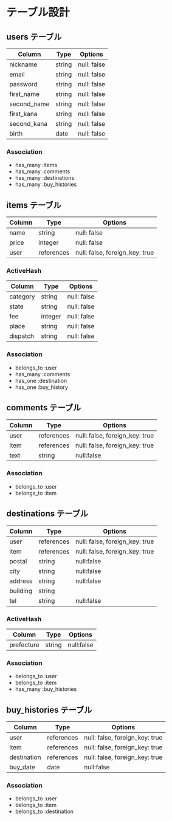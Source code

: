 # テーブル設計

## users テーブル

| Column     | Type   | Options     |
| --------   | ------ | ----------- |
| nickname   | string | null: false |
| email      | string | null: false |
| password   | string | null: false |
| first_name | string | null: false |
| second_name| string | null: false |
| first_kana | string | null: false |
| second_kana| string | null: false |
| birth      | date   | null: false |

### Association

- has_many :items
- has_many :comments
- has_many :destinations
- has_many :buy_histories

## items テーブル

| Column  | Type       | Options                        |
| ------  | ------     | -----------                    |
| name    | string     | null: false                    |
| price   | integer    | null: false                    |
| user    | references | null: false, foreign_key: true |

### ActiveHash

| Column  | Type       | Options                        |
| ------- | ---------- | ------------------------------ |
| category| string     | null: false                    |
| state   | string     | null: false                    |
| fee     | integer    | null: false                    |
| place   | string     | null: false                    |
| dispatch| string     | null: false                    |

### Association

- belongs_to :user
- has_many :comments
- has_one :destination
- has_one :buy_history

## comments テーブル

| Column  | Type       | Options                        |
| ------- | ---------- | ------------------------------ |
| user    | references | null: false, foreign_key: true |
| item    | references | null: false, foreign_key: true |
| text    | string     | null:false                     |

### Association

- belongs_to :user
- belongs_to :item

## destinations テーブル

| Column    | Type       | Options                        |
| -------   | ---------- | ------------------------------ |
| user      | references | null: false, foreign_key: true |
| item      | references | null: false, foreign_key: true |
| postal    | string     | null:false                     |
| city      | string     | null:false                     |
| address   | string     | null:false                     |
| building  | string     |                                |
| tel       | string     | null:false                     |

### ActiveHash

| Column    | Type       | Options                        |
| -------   | ---------- | ------------------------------ |
| prefecture| string     | null:false                     |

### Association

- belongs_to :user
- belongs_to :item
- has_many :buy_histories

## buy_histories テーブル

| Column     | Type       | Options                        |
| -------    | ---------- | ------------------------------ |
| user       | references | null: false, foreign_key: true |
| item       | references | null: false, foreign_key: true |
| destination| references | null: false, foreign_key: true |
| buy_date   | date       | null:false                     |

### Association

- belongs_to :user
- belongs_to :item
- belongs_to :destination